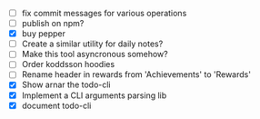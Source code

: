 - [ ] fix commit messages for various operations
- [ ] publish on npm?
- [x] buy pepper
- [ ] Create a similar utility for daily notes?
- [ ] Make this tool asyncronous somehow?
- [ ] Order koddsson hoodies
- [ ] Rename header in rewards from 'Achievements' to 'Rewards'
- [x] Show arnar the todo-cli
- [x] Implement a CLI arguments parsing lib
- [x] document todo-cli